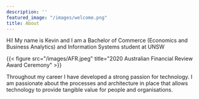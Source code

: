 ```yaml
---
description: ''
featured_image: "/images/welcome.png"
title: About
---
```


Hi! My name is Kevin and I am a Bachelor of Commerce (Economics and Business Analytics) and Information Systems student at UNSW

{{< figure src="/images/AFR.jpeg" title="2020 Australian Financial Review Award Ceremony" >}}

Throughout my career I have developed a strong passion for technology. I am passionate about the processes and architecture in place that allows technology to provide tangible value for people and organisations. 
